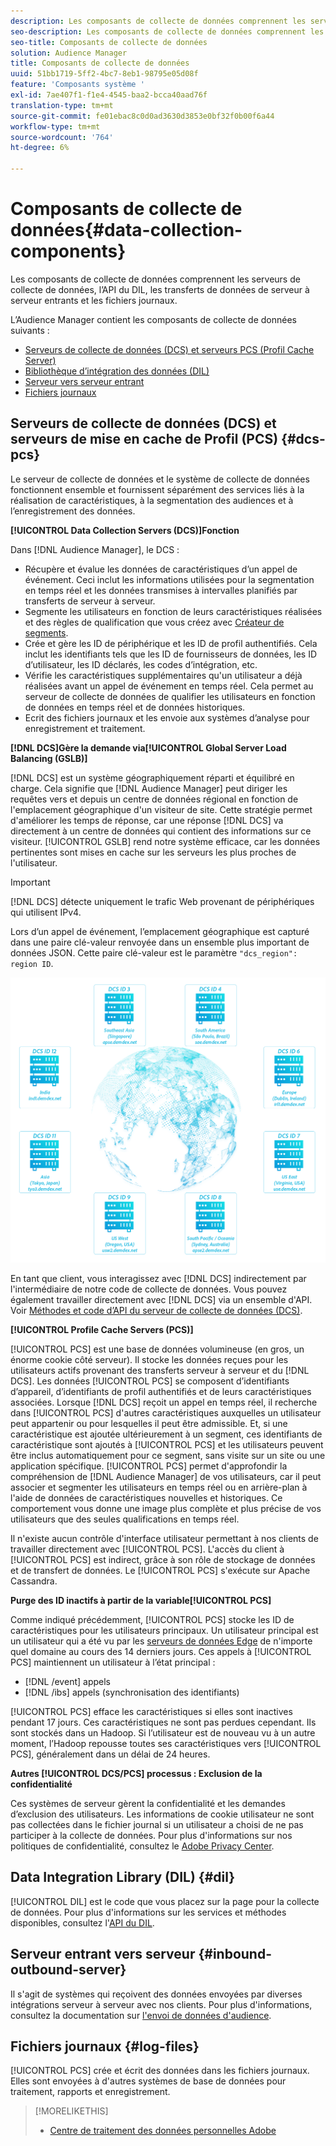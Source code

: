 ```yaml
---
description: Les composants de collecte de données comprennent les serveurs de collecte de données, l’API du DIL, les transferts de données de serveur à serveur entrants et les fichiers journaux.
seo-description: Les composants de collecte de données comprennent les serveurs de collecte de données, l’API du DIL, les transferts de données de serveur à serveur entrants et les fichiers journaux.
seo-title: Composants de collecte de données
solution: Audience Manager
title: Composants de collecte de données
uuid: 51bb1719-5ff2-4bc7-8eb1-98795e05d08f
feature: 'Composants système '
exl-id: 7ae407f1-f1e4-4545-baa2-bcca40aad76f
translation-type: tm+mt
source-git-commit: fe01ebac8c0d0ad3630d3853e0bf32f0b00f6a44
workflow-type: tm+mt
source-wordcount: '764'
ht-degree: 6%

---
```


# Composants de collecte de données{#data-collection-components}

Les composants de collecte de données comprennent les serveurs de collecte de données, l’API du DIL, les transferts de données de serveur à serveur entrants et les fichiers journaux.

<!-- 

c_compcollect.xml

 -->

L’Audience Manager contient les composants de collecte de données suivants :

* [Serveurs de collecte de données (DCS) et serveurs PCS (Profil Cache Server)](../../reference/system-components/components-data-collection.md#dcs-pcs)
* [Bibliothèque d’intégration des données (DIL)](../../reference/system-components/components-data-collection.md#dil)
* [Serveur vers serveur entrant](../../reference/system-components/components-data-collection.md#inbound-outbound-server)
* [Fichiers journaux](../../reference/system-components/components-data-collection.md#log-files)

## Serveurs de collecte de données (DCS) et serveurs de mise en cache de Profil (PCS) {#dcs-pcs}

Le serveur de collecte de données et le système de collecte de données fonctionnent ensemble et fournissent séparément des services liés à la réalisation de caractéristiques, à la segmentation des audiences et à l’enregistrement des données.

**[!UICONTROL Data Collection Servers (DCS)]Fonction**

Dans [!DNL Audience Manager], le DCS :

* Récupère et évalue les données de caractéristiques d’un appel de événement. Ceci inclut les informations utilisées pour la segmentation en temps réel et les données transmises à intervalles planifiés par transferts de serveur à serveur.
* Segmente les utilisateurs en fonction de leurs caractéristiques réalisées et des règles de qualification que vous créez avec [Créateur de segments](../../features/segments/segment-builder.md).
* Crée et gère les ID de périphérique et les ID de profil authentifiés. Cela inclut les identifiants tels que les ID de fournisseurs de données, les ID d’utilisateur, les ID déclarés, les codes d’intégration, etc.
* Vérifie les caractéristiques supplémentaires qu&#39;un utilisateur a déjà réalisées avant un appel de événement en temps réel. Cela permet au serveur de collecte de données de qualifier les utilisateurs en fonction de données en temps réel et de données historiques.
* Ecrit des fichiers journaux et les envoie aux systèmes d’analyse pour enregistrement et traitement.

**[!DNL DCS]Gère la demande via[!UICONTROL Global Server Load Balancing (GSLB)]**

[!DNL DCS] est un système géographiquement réparti et équilibré en charge. Cela signifie que [!DNL Audience Manager] peut diriger les requêtes vers et depuis un centre de données régional en fonction de l&#39;emplacement géographique d&#39;un visiteur de site. Cette stratégie permet d&#39;améliorer les temps de réponse, car une réponse [!DNL DCS] va directement à un centre de données qui contient des informations sur ce visiteur. [!UICONTROL GSLB] rend notre système efficace, car les données pertinentes sont mises en cache sur les serveurs les plus proches de l&#39;utilisateur.

>[!IMPORTANT]
>
>[!DNL DCS] détecte uniquement le trafic Web provenant de périphériques qui utilisent IPv4.

Lors d’un appel de événement, l’emplacement géographique est capturé dans une paire clé-valeur renvoyée dans un ensemble plus important de données JSON. Cette paire clé-valeur est le paramètre `"dcs_region": region ID`.

![](assets/dcs-map.png)

En tant que client, vous interagissez avec [!DNL DCS] indirectement par l&#39;intermédiaire de notre code de collecte de données. Vous pouvez également travailler directement avec [!DNL DCS] via un ensemble d&#39;API. Voir [Méthodes et code d’API du serveur de collecte de données (DCS)](../../api/dcs-intro/dcs-event-calls/dcs-event-calls.md).

**[!UICONTROL Profile Cache Servers (PCS)]**

[!UICONTROL PCS] est une base de données volumineuse (en gros, un énorme cookie côté serveur). Il stocke les données reçues pour les utilisateurs actifs provenant des transferts serveur à serveur et du [!DNL DCS]. Les données [!UICONTROL PCS] se composent d’identifiants d’appareil, d’identifiants de profil authentifiés et de leurs caractéristiques associées. Lorsque [!DNL DCS] reçoit un appel en temps réel, il recherche dans [!UICONTROL PCS] d&#39;autres caractéristiques auxquelles un utilisateur peut appartenir ou pour lesquelles il peut être admissible. Et, si une caractéristique est ajoutée ultérieurement à un segment, ces identifiants de caractéristique sont ajoutés à [!UICONTROL PCS] et les utilisateurs peuvent être inclus automatiquement pour ce segment, sans visite sur un site ou une application spécifique. [!UICONTROL PCS] permet d&#39;approfondir la compréhension de [!DNL Audience Manager] de vos utilisateurs, car il peut associer et segmenter les utilisateurs en temps réel ou en arrière-plan à l&#39;aide de données de caractéristiques nouvelles et historiques. Ce comportement vous donne une image plus complète et plus précise de vos utilisateurs que des seules qualifications en temps réel.

Il n&#39;existe aucun contrôle d&#39;interface utilisateur permettant à nos clients de travailler directement avec [!UICONTROL PCS]. L&#39;accès du client à [!UICONTROL PCS] est indirect, grâce à son rôle de stockage de données et de transfert de données. Le [!UICONTROL PCS] s&#39;exécute sur Apache Cassandra.

**Purge des ID inactifs à partir de la variable[!UICONTROL PCS]**

Comme indiqué précédemment, [!UICONTROL PCS] stocke les ID de caractéristiques pour les utilisateurs principaux. Un utilisateur principal est un utilisateur qui a été vu par les [serveurs de données Edge](../../reference/system-components/components-edge.md) de n&#39;importe quel domaine au cours des 14 derniers jours. Ces appels à [!UICONTROL PCS] maintiennent un utilisateur à l’état principal :

* [!DNL /event] appels
* [!DNL /ibs] appels (synchronisation des identifiants)

<!-- 

Removed /dpm calls from the bulleted list. /dpm calls have been deprecated.

 -->

[!UICONTROL PCS] efface les caractéristiques si elles sont inactives pendant 17 jours. Ces caractéristiques ne sont pas perdues cependant. Ils sont stockés dans un Hadoop. Si l’utilisateur est de nouveau vu à un autre moment, l’Hadoop repousse toutes ses caractéristiques vers [!UICONTROL PCS], généralement dans un délai de 24 heures.

**Autres  [!UICONTROL DCS/PCS] processus : Exclusion de la confidentialité**

Ces systèmes de serveur gèrent la confidentialité et les demandes d’exclusion des utilisateurs. Les informations de cookie utilisateur ne sont pas collectées dans le fichier journal si un utilisateur a choisi de ne pas participer à la collecte de données. Pour plus d&#39;informations sur nos politiques de confidentialité, consultez le [Adobe Privacy Center](https://www.adobe.com/fr/privacy/experience-cloud.html).

##  Data Integration Library (DIL) {#dil}

[!UICONTROL DIL] est le code que vous placez sur la page pour la collecte de données. Pour plus d&#39;informations sur les services et méthodes disponibles, consultez l&#39;[API du DIL](../../dil/dil-overview.md).

## Serveur entrant vers serveur {#inbound-outbound-server}

Il s&#39;agit de systèmes qui reçoivent des données envoyées par diverses intégrations serveur à serveur avec nos clients. Pour plus d&#39;informations, consultez la documentation sur [l&#39;envoi de données d&#39;audience](/help/using/integration/sending-audience-data/real-time-data-integration/real-time-tech-specs.md).

## Fichiers journaux {#log-files}

[!UICONTROL PCS] crée et écrit des données dans les fichiers journaux. Elles sont envoyées à d&#39;autres systèmes de base de données pour traitement, rapports et enregistrement.

>[!MORELIKETHIS]
>
>* [Centre de traitement des données personnelles Adobe](https://www.adobe.com/fr/privacy.html)

